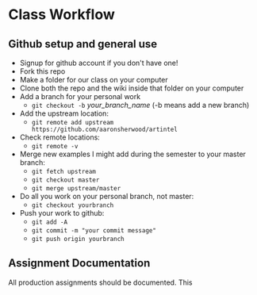 # Class Workflow

## Github setup and general use

- Signup for github account if you don't have one!
- Fork this repo
- Make a folder for our class on your computer
- Clone both the repo and the wiki inside that folder on your computer
- Add a branch for your personal work
  - `git checkout -b` _your_branch_name_ (-b means add a new branch)
- Add the upstream location:
  - `git remote add upstream https://github.com/aaronsherwood/artintel`
- Check remote locations:
  - `git remote -v`
- Merge new examples I might add during the semester to your master branch:
  - `git fetch upstream`
  - `git checkout master`
  - `git merge upstream/master`
- Do all you work on your personal branch, not master:
  - `git checkout yourbranch` 
- Push your work to github:
  - `git add -A`
  - `git commit -m "your commit message"`
  - `git push origin yourbranch`

## Assignment Documentation
All production assignments should be documented. This 
